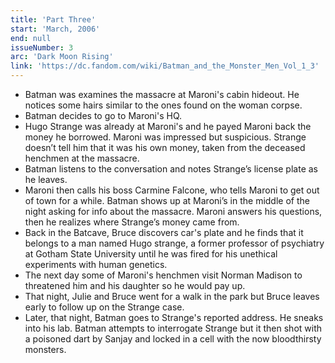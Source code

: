 ```yaml
---
title: 'Part Three'
start: 'March, 2006'
end: null
issueNumber: 3
arc: 'Dark Moon Rising'
link: 'https://dc.fandom.com/wiki/Batman_and_the_Monster_Men_Vol_1_3'
---
```


- Batman was examines the massacre at Maroni's cabin hideout. He notices some hairs similar to the ones found on the woman corpse.
- Batman decides to go to Maroni's HQ.
- Hugo Strange was already at Maroni's and he payed Maroni back the money he borrowed. Maroni was impressed but suspicious. Strange doesn’t tell him that it was his own money, taken from the deceased henchmen at the massacre.
- Batman listens to the conversation and notes Strange’s license plate as he leaves.
- Maroni then calls his boss Carmine Falcone, who tells Maroni to get out of town for a while. Batman shows up at Maroni’s in the middle of the night asking for info about the massacre. Maroni answers his questions, then he realizes where Strange’s money came from.
- Back in the Batcave, Bruce discovers car's plate and he finds that it belongs to a man named Hugo strange, a former professor of psychiatry at Gotham State University until he was fired for his unethical experiments with human genetics.
- The next day some of Maroni's henchmen visit Norman Madison to threatened him and his daughter so he would pay up.
- That night, Julie and Bruce went for a walk in the park but Bruce leaves early to follow up on the Strange case.
- Later, that night, Batman goes to Strange's reported address. He sneaks into his lab. Batman attempts to interrogate Strange but it then shot with a poisoned dart by Sanjay and locked in a cell with the now bloodthirsty monsters.
